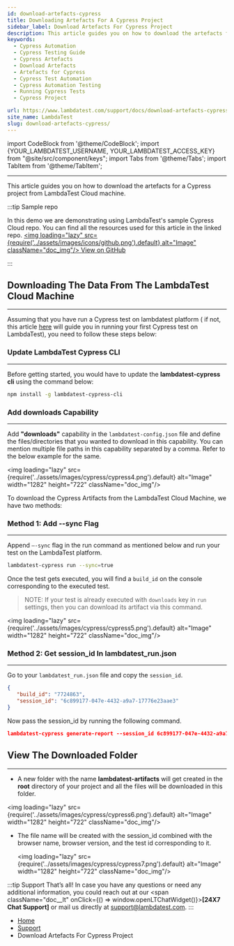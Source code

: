 ```yaml
---
id: download-artefacts-cypress
title: Downloading Artefacts For A Cypress Project
sidebar_label: Download Artefacts For Cypress Project
description: This article guides you on how to download the artefacts for a cypress project from LambdaTest Cloud machine.
keywords:
  - Cypress Automation
  - Cypress Testing Guide
  - Cypress Artefacts
  - Download Artefacts
  - Artefacts for Cypress
  - Cypress Test Automation
  - Cypress Automation Testing
  - Running Cypress Tests
  - Cypress Project

url: https://www.lambdatest.com/support/docs/download-artefacts-cypress/
site_name: LambdaTest
slug: download-artefacts-cypress/
---
```


import CodeBlock from '@theme/CodeBlock';
import {YOUR_LAMBDATEST_USERNAME, YOUR_LAMBDATEST_ACCESS_KEY} from "@site/src/component/keys";
import Tabs from '@theme/Tabs';
import TabItem from '@theme/TabItem';

---

This article guides you on how to download the artefacts for a Cypress project from LambdaTest Cloud machine.

:::tip Sample repo

In this demo we are demonstrating using LambdaTest's sample Cypress Cloud repo. You can find all the resources used for this article in the linked repo. <a href="https://github.com/LambdaTest/Cypress-Cloud" className="github__anchor"><img loading="lazy" src={require('../assets/images/icons/github.png').default} alt="Image" className="doc_img"/> View on GitHub</a>

:::

## Downloading The Data From The LambdaTest Cloud Machine

---

Assuming that you have run a Cypress test on lambdatest platform ( if not, this article [here](https://www.lambdatest.com/support/docs/getting-started-with-cypress-testing/) will guide you in running your first Cypress test on LambdaTest), you need to follow these steps below:

### Update LambdaTest Cypress CLI

---

Before getting started, you would have to update the **lambdatest-cypress cli** using the command below:

```bash
npm install -g lambdatest-cypress-cli
```

### Add downloads Capability

---

Add **"downloads"** capability in the `lambdatest-config.json` file and define the files/directories that you wanted to download in this capability. You can mention multiple file paths in this capability separated by a comma. Refer to the below example for the same.

<img loading="lazy" src={require('../assets/images/cypress/cypress4.png').default} alt="Image" width="1282" height="722" className="doc_img"/>

To download the Cypress Artifacts from the LambdaTest Cloud Machine, we have two methods:

### Method 1: Add --sync Flag

---

Append `–-sync` flag in the run command as mentioned below and run your test on the LambdaTest platform. 

```bash
lambdatest-cypress run --sync=true
```

Once the test gets executed, you will find a `build_id` on the console corresponding to the executed test.

> NOTE: If your test is already executed with `downloads` key in `run` settings, then you can download its artifact via this command.

<img loading="lazy" src={require('../assets/images/cypress/cypress5.png').default} alt="Image" width="1282" height="722" className="doc_img"/>

### Method 2: Get session_id In lambdatest_run.json
---

Go to your `lambdatest_run.json` file and copy the `session_id`.

```json title=lambdatest_run.json
{
   "build_id": "7724863",
   "session_id": "6c899177-047e-4432-a9a7-17776e23aae3"
}
```

Now pass the session_id by running the following command.

```json
lambdatest-cypress generate-report --session_id 6c899177-047e-4432-a9a7-17776e23aae3
```

## View The Downloaded Folder
---

- A new folder with the name **lambdatest-artifacts** will get created in the **root** directory of your project and all the files will be downloaded in this folder.

<img loading="lazy" src={require('../assets/images/cypress/cypress6.png').default} alt="Image" width="1282" height="722" className="doc_img"/>

- The file name will be created with the session_id combined with the browser name, browser version, and the test id corresponding to it.

  <img loading="lazy" src={require('../assets/images/cypress/cypress7.png').default} alt="Image" width="1282" height="722" className="doc_img"/>

:::tip Support
That’s all! In case you have any questions or need any additional information, you could reach out at our <span className="doc\_\_lt" onClick={() => window.openLTChatWidget()}>**[24X7 Chat Support]**</span> or mail us directly at support@lambdatest.com.
:::

<nav aria-label="breadcrumbs">
  <ul className="breadcrumbs">
    <li className="breadcrumbs__item">
      <a className="breadcrumbs__link" target="_self" href="https://www.lambdatest.com">
        Home
      </a>
    </li>
    <li className="breadcrumbs__item">
      <a className="breadcrumbs__link" target="_self" href="https://www.lambdatest.com/support/docs/">
        Support
      </a>
    </li>
    <li className="breadcrumbs__item breadcrumbs__item--active">
      <span className="breadcrumbs__link">
      Download Artefacts For Cypress Project
      </span>
    </li>
  </ul>
</nav>
